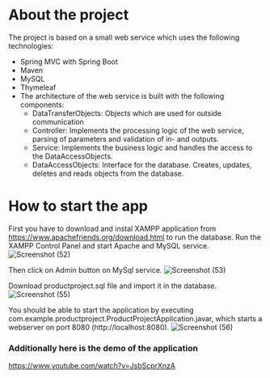 # About the project
The project is based on a small web service which uses the following technologies:
- Spring MVC with Spring Boot
- Maven
- MySQL
- Thymeleaf
- The architecture of the web service is built with the following components:
	- DataTransferObjects: Objects which are used for outside communication
	- Controller: Implements the processing logic of the web service, parsing of parameters and validation of in- and outputs.
	- Service: Implements the business logic and handles the access to the DataAccessObjects.
	- DataAccessObjects: Interface for the database. Creates, updates, deletes and reads objects from the database.

# How to start the app
First you have to download and instal XAMPP application from https://www.apachefriends.org/download.html to run the database.
Run the XAMPP Control Panel and start Apache and MySQL service.
![Screenshot (52)](https://github.com/Tomevski/Product-project/assets/49244150/236f606a-d1d8-4040-97a0-8f9dd7e9eaf1)

Then click on Admin button on MySql service.
![Screenshot (53)](https://github.com/Tomevski/Product-project/assets/49244150/76465fca-d407-43d4-8c7e-5280995623de)

Download productproject.sql file and import it in the database.
![Screenshot (55)](https://github.com/Tomevski/Product-project/assets/49244150/1fecf271-af58-4786-aef7-f144500ab51c)

You should be able to start the application by executing com.example.productproject.ProductProjectApplication.javar, which starts a webserver on port 8080 (http://localhost:8080).
![Screenshot (56)](https://github.com/Tomevski/Product-project/assets/49244150/acf83bde-6bec-4520-b28d-5d8ea9cf577a)


### Additionally here is the demo of the application
https://www.youtube.com/watch?v=JsbScprXnzA
